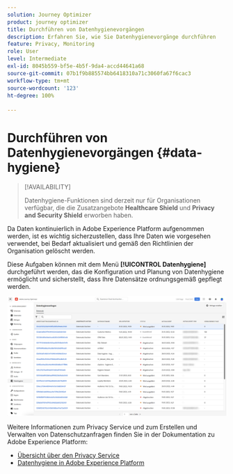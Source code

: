 ```yaml
---
solution: Journey Optimizer
product: journey optimizer
title: Durchführen von Datenhygienevorgängen
description: Erfahren Sie, wie Sie Datenhygienevorgänge durchführen
feature: Privacy, Monitoring
role: User
level: Intermediate
exl-id: 8045b559-bf5e-4b5f-9da4-accd44641a68
source-git-commit: 07b1f9b885574bb6418310a71c3060fa67f6cac3
workflow-type: tm+mt
source-wordcount: '123'
ht-degree: 100%

---
```


# Durchführen von Datenhygienevorgängen {#data-hygiene}

>[!AVAILABILITY]
>
>Datenhygiene-Funktionen sind derzeit nur für Organisationen verfügbar, die die Zusatzangebote **Healthcare Shield** und **Privacy and Security Shield** erworben haben.


Da Daten kontinuierlich in Adobe Experience Platform aufgenommen werden, ist es wichtig sicherzustellen, dass Ihre Daten wie vorgesehen verwendet, bei Bedarf aktualisiert und gemäß den Richtlinien der Organisation gelöscht werden.

Diese Aufgaben können mit dem Menü **[!UICONTROL Datenhygiene]** durchgeführt werden, das die Konfiguration und Planung von Datenhygiene ermöglicht und sicherstellt, dass Ihre Datensätze ordnungsgemäß gepflegt werden.

![](assets/data-hygiene.png)

Weitere Informationen zum Privacy Service und zum Erstellen und Verwalten von Datenschutzanfragen finden Sie in der Dokumentation zu Adobe Experience Platform:

* [Übersicht über den Privacy Service](https://experienceleague.adobe.com/docs/experience-platform/privacy/home.html?lang=de)
* [Datenhygiene in Adobe Experience Platform](https://experienceleague.adobe.com/docs/experience-platform/hygiene/home.html?lang=de)

